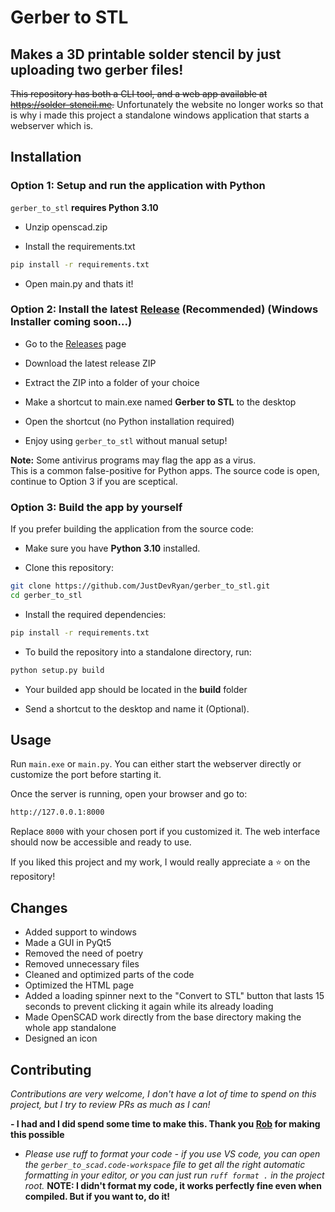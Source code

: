 # Gerber to STL
## Makes a 3D printable solder stencil by just uploading two gerber files!

~~This repository has both a CLI tool, and a web app available at https://solder-stencil.me.~~ Unfortunately the website no longer works so that is why i made this project a standalone windows application that starts a webserver which is.
## Installation

### Option 1: Setup and run the application with Python
`gerber_to_stl` **requires Python 3.10**

* Unzip openscad.zip

* Install the requirements.txt
```bash
pip install -r requirements.txt
```
* Open main.py and thats it!

### Option 2: Install the latest [Release](https://github.com/JustDevRyan/gerber_to_stl/releases) (Recommended) (Windows Installer coming soon...)

* Go to the [Releases](https://github.com/JustDevRyan/gerber_to_stl/releases) page

* Download the latest release ZIP

* Extract the ZIP into a folder of your choice

* Make a shortcut to main.exe named **Gerber to STL** to the desktop

* Open the shortcut (no Python installation required)

* Enjoy using `gerber_to_stl` without manual setup!

**Note:** Some antivirus programs may flag the app as a virus.  
This is a common false-positive for Python apps. The source code is open, continue to Option 3 if you are sceptical.

### Option 3: Build the app by yourself

If you prefer building the application from the source code:

* Make sure you have **Python 3.10** installed.

* Clone this repository:
```bash
git clone https://github.com/JustDevRyan/gerber_to_stl.git
cd gerber_to_stl
```

* Install the required dependencies:
```bash
pip install -r requirements.txt
```

* To build the repository into a standalone directory, run:
```bash
python setup.py build
```

* Your builded app should be located in the **build** folder

* Send a shortcut to the desktop and name it (Optional).


## Usage

Run `main.exe` or `main.py`. You can either start the webserver directly or customize the port before starting it.  

Once the server is running, open your browser and go to:

```bash
http://127.0.0.1:8000
```

Replace `8000` with your chosen port if you customized it. The web interface should now be accessible and ready to use.

If you liked this project and my work, I would really appreciate a ⭐ on the repository!


## Changes
* Added support to windows
* Made a GUI in PyQt5
* Removed the need of poetry
* Removed unnecessary files
* Cleaned and optimized parts of the code
* Optimized the HTML page
* Added a loading spinner next to the "Convert to STL" button that lasts 15 seconds to prevent clicking it again while its already loading
* Made OpenSCAD work directly from the base directory making the whole app standalone
* Designed an icon


## Contributing

*Contributions are very welcome, I don't have a lot of time to spend on this project, but I try to review PRs as much as I can!* 

**- I had and I did spend some time to make this. Thank you [Rob](https://github.com/kirberich) for making this possible**

* *Please use ruff to format your code - if you use VS code, you can open the `gerber_to_scad.code-workspace` file to get all the right automatic formatting in your editor, or you can just run `ruff format .` in the project root.* **NOTE: I didn't format my code, it works perfectly fine even when compiled. But if you want to, do it!**
